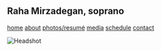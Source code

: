 ## Raha Mirzadegan, soprano

[home](https://raharules.github.io/)   [about](https://raharules.github.io/raharules.github.io/about.html)   [photos/resumé](https://raharules.github.io/raharules.github.io/photos.html)   [media](https://raharules.github.io/raharules.github.io/media.html)   [schedule](https://raharules.github.io/raharules.github.io/schedule.html)   [contact](https://raharules.github.io/raharules.github.io/contact.html)

![Headshot](raharules.github.io/Raha_Soft_Headshot.jpg)
